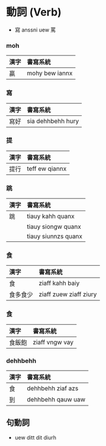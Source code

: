 # 動詞 (Verb)

 * 寫 anssni uew 罵

### moh

| 漢字 | 書寫系統 |
| :--- | :--- |
| 贏 | mohy bew iannx |

### 寫

| 漢字 | 書寫系統 |
| :--- | :--- |
| 寫好 | sia dehhbehh hury |

### 提

| 漢字 | 書寫系統 |
| :--- | :--- |
| 提行 | teff ew qiannx |

### 跳

| 漢字 | 書寫系統 |
| :--- | :--- |
| 跳 | tiauy kahh quanx |
| | tiauy siongw quanx |
| | tiauy siunnzs quanx |

### 食

| 漢字 | 書寫系統 |
| :--- | :--- |
| 食 | ziaff kahh baiy |
| 食多食少 | ziaff zuew ziaff ziury |

### 食

| 漢字 | 書寫系統 |
| :--- | :--- |
| 食飯飽 | ziaff vngw vay |

### dehhbehh

| 漢字 | 書寫系統 |
| :--- | :--- |
| 食 | dehhbehh ziaf azs |
| 到 | dehhbehh qauw uaw |

## 句動詞

 * uew ditt dit diurh
